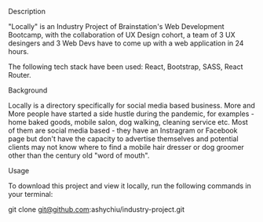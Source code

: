 
Description

"Locally" is an Industry Project of Brainstation's Web Development Bootcamp, with the collaboration of UX Design cohort, a team of 3 UX desingers and 3 Web Devs have to come up with a web application in 24 hours. 

The following tech stack have been used: React, Bootstrap, SASS, React Router. 

Background

Locally is a directory specifically for social media based business. More and More people have started a side hustle during the pandemic, for examples - home baked goods, mobile salon, dog walking, cleaning service etc. Most of them are social media based - they have an Instragram or Facebook page but don't have the capacity to advertise themselves and potential clients may not know where to find a mobile hair dresser or dog groomer other than the century old "word of mouth". 

Usage

To download this project and view it locally, run the following commands in your terminal:

git clone git@github.com:ashychiu/industry-project.git
